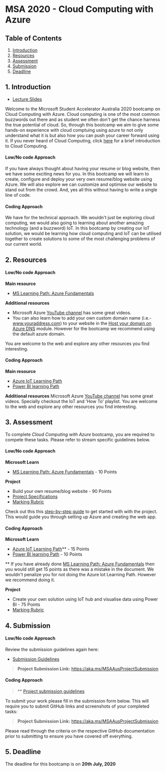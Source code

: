 # MSA 2020 - Cloud Computing with Azure
## Table of Contents

1. [Introduction](#1-Introduction)
2. [Resources](#2-Resources)
3. [Assessment](#3-Assessment)
4. [Submission](#4-Submission)
5. [Deadline](#5-Deadline)

## 1. Introduction

- [Lecture Slides](https://stdntpartners-my.sharepoint.com/:p:/g/personal/kaif_ahsan_studentpartner_com/Ec67a5-kyd5AnUjKqHAYvYsBA-_7oSQP4WA6sVyz2SxSmA?e=JbmDFl)

Welcome to the Microsoft Student Accelerator Australia 2020 bootcamp on Cloud Computing with Azure. Cloud computing is one of the most common buzzwords out there and as student we often don't get the chance harness the true potential of cloud. So, through this bootcamp we aim to give some hands-on experience with cloud comptuing using azure to not only understand what it is but also how you can push your career forward using it. If you never heard of Cloud Computing, click [here](https://docs.microsoft.com/en-us/learn/modules/principles-cloud-computing/) for a brief introduction to Cloud Computing.


#### Low/No code Approach
If you have always thought about having your resume or blog website, then we have some exciting news for you. In this bootcamp we will learn to create, configure and deploy your very own resume/blog website using Azure. We will also explore we can customize and optimise our website to stand out from the crowd. And, yes all this without having to write a single line of code. 

#### Coding Approach
We have for the technical approach. We wouldn't just be exploring cloud computing, we would also going to learning about another amazing technology (and a buzzword) IoT. In this bootcamp by creating our IoT solution, we would be learning how cloud computing and IoT can be utilised together to create solutions to some of the most challenging problems of our current world. 

## 2. Resources

#### Low/No code Approach

**Main resource** 
- [MS Learning Path: Azure Fundamentals](https://docs.microsoft.com/en-us/learn/paths/azure-fundamentals/) 

**Additional resources** 
- Microsoft Azure [YouTube channel](https://www.youtube.com/channel/UC0m-80FnNY2Qb7obvTL_2fA) has some great videos.
- You can also learn how to add your own custom domain name (i.e.- www.youraddress.com) to your website in the [Host your domain on Azure DNS](https://docs.microsoft.com/en-us/learn/modules/host-domain-azure-dns/) module. However for the bootcamp we recommend using the default azure domain.

You are welcome to the web and explore any other resources you find interesting.  

#### Coding Approach
**Main resource** 
- [Azure IoT Learning Path](https://docs.microsoft.com/en-us/learn/paths/introduction-to-azure-iot/)
- [Power BI learning Path](https://docs.microsoft.com/en-us/learn/paths/create-use-analytics-reports-power-bi/)

**Additional resources**
Microsoft Azure [YouTube channel](https://www.youtube.com/channel/UC0m-80FnNY2Qb7obvTL_2fA) has some great videos. Specially checkout the IoT and 'How To' playlist. 
You are welcome to the web and explore any other resources you find interesting. 


## 3. Assessment
To complete *Cloud Computing with Azure* bootcamp, you are required to compete these tasks. Please refer to stream specific guidelines below. 

#### Low/No code Approach
**Microsoft Learn**
- [MS Learning Path: Azure Fundamentals](https://docs.microsoft.com/en-us/learn/paths/azure-fundamentals/) - 10 Points

**Project** 
- Build your own resume/blog website - 90 Points
- [Project Specifications](https://1drv.ms/w/s!ArEj5-yGzsb8iqUAyZY8gS4ROr-uJw?e=PWqtcu)
- [Marking Rubric](https://1drv.ms/w/s!ArEj5-yGzsb8iqRJ77I7nyXxn6a0EQ?e=XzHlsd)

Check out this this [step-by-step guide](https://1drv.ms/w/s!ArEj5-yGzsb8iqUCi4eKI4MnIwLNfg?e=xA9VWz) to get started with with the project. This would guide you through setting up Azure and creating the web app. 

#### Coding Approach
**Microsoft Learn**

- [Azure IoT Learning Path](https://docs.microsoft.com/en-us/learn/paths/introduction-to-azure-iot/)** - 15 Points 
- [Power BI learning Path](https://docs.microsoft.com/en-us/learn/paths/create-use-analytics-reports-power-bi/) - 10 Points 


** If you have already done [MS Learning Path: Azure Fundamentals](https://docs.microsoft.com/en-us/learn/paths/azure-fundamentals/) then you would still get 15 points as there was a mistake in the document. We wouldn't penalize you for not doing the Azure Iot Learning Path. However we recommend doing it. 

**Project** 
- Create your own solution using IoT hub and visualise data using Power BI - 75 Points 
- [Marking Rubric](https://1drv.ms/w/s!AvIx2ypSd5N7rg0Juxpnv7vCHvrC?e=qj08vh)

## 4. Submission

#### Low/No code Approach
Review the submission guidelines again here: 
- [Submission Guidelines](https://1drv.ms/w/s!ArEj5-yGzsb8iqR-Kz5hEHfzXuTBbA?e=rvwXjJ)

> **Project Submission Link:** https://aka.ms/MSAAusProjectSubmission

#### Coding Approach
> ** [Project submission guidelines](https://stdntpartners-my.sharepoint.com/:w:/g/personal/kaif_ahsan_studentpartner_com/EWGncVP9q3BLsOfWjdRsKKgBfAWFU2fQaVHUEswPwfJDEA?e=Z5QcOM) 

To submit your work please fill in the submission form below. This will require you to submit GitHub links and screenshots of your completed tasks: 


> **Project Submission Link:** https://aka.ms/MSAAusProjectSubmission


Please read through the criteria on the respective GitHub documentation prior to submitting to ensure you have covered off everything.  

## 5. Deadline
The deadline for this bootcamp is on **20th July, 2020**
